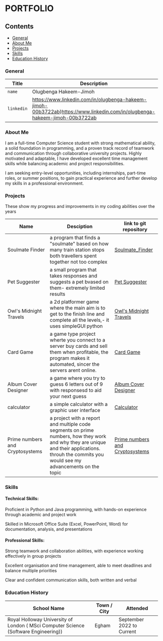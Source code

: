 # PORTFOLIO
## Contents
  - [General](#general)
  - [About Me](#about-me)
  - [Projects](#projects)
  - [Skills](#skills)
  - [Education History](#Education-History)
### General
| Title         | Description                  |
| --------------| ---------------------------- |
| `name`        | Olugbenga Hakeem-Jimoh       |
| `linkedin`    | https://www.linkedin.com/in/olugbenga-hakeem-jimoh-00b3722ab)https://www.linkedin.com/in/olugbenga-hakeem-jimoh-00b3722ab   |

### About Me
I am a full-time Computer Science student with strong mathematical ability, a solid foundation in programming, and a proven track record of teamwork and communication through collaborative university projects. Highly motivated and adaptable, I have developed excellent time management skills while balancing academic and project responsibilities.

I am seeking entry-level opportunities, including internships, part-time roles, or summer positions, to gain practical experience and further develop my skills in a professional environment.

### Projects
These show my progress and improvements in my coding abilities over the years

|  Name             | Desciption      | link to git repository |
| ----------------------------- | ------------- | --------------- |
|Soulmate Finder |  a program that finds a "soulmate" based on how many train station stops both travellers spent together not too complex  | [Soulmate_Finder](https://github.com/Olugbenga2006/SoulmateFinder_JAVA)|
|Pet Suggester |  a small program that takes responses and suggests a pet bvased on them- extremely limited results | [Pet Suggester](https://github.com/Olugbenga2006/PETSUGGESTER_JAVA)|
|Owl's Midnight Travels |  a 2d platformer game where the main aim is to get to the finish line and complete all the levels,- it uses simpleGUI python | [Owl's Midnight Travels](https://github.com/Olugbenga2006/OwlMidnightTravels)|
|Card Game |  a game type project wherte you connect to a server buy cards and sell them when profitable, the program makes it automated, sincer the servers arent online. | [Card Game](https://github.com/Olugbenga2006/CardGame_JAVA)|
|Album Cover Designer |  a game where you try to guess 6 letters out of 9 with responsesd to aid your next guess | [Album Cover Designer](https://github.com/Olugbenga2006/AlbumCoverDesigner)|
|calculator |  a simple calculator with a graphic user interface | [Calculator](https://github.com/Olugbenga2006/calculator)|
|Prime numbers and Cryptosystems |  a project with a report and multiple code segments on prime numbers, how they work and why they are unique and their applications. throuh the commits you would see my advancements on the topic | [Prime numbers and Cryptosystems](https://github.com/Olugbenga2006/prime-numbers-and-cryptosystems/)|



### Skills

#### Technical Skills:

Proficient in Python and Java programming, with hands-on experience through academic and project work

Skilled in Microsoft Office Suite (Excel, PowerPoint, Word) for documentation, analysis, and presentations

#### Professional Skills:

Strong teamwork and collaboration abilities, with experience working effectively in group projects

Excellent organisation and time management, able to meet deadlines and balance multiple priorities

Clear and confident communication skills, both written and verbal

### Education History
| School Name                   | Town / City   |     Attended    |
| ----------------------------- | ------------- | --------------- |
|Royal Holloway University of London ( MSci Computer Science (Software Engineering))  | Egham        |September 2022 to Current|


